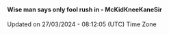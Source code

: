 #### Wise man says only fool rush in - McKidKneeKaneSir
Updated on 27/03/2024 - 08:12:05 (UTC) Time Zone
